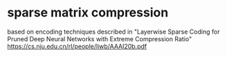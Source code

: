 # sparse matrix compression

based on encoding techniques described in "Layerwise Sparse Coding for Pruned Deep Neural Networks
with Extreme Compression Ratio" https://cs.nju.edu.cn/rl/people/liwb/AAAI20b.pdf
